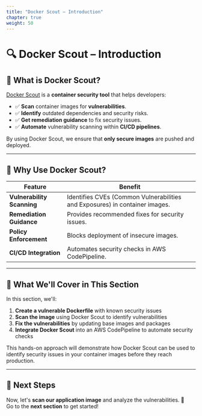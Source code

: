 ```yaml
---
title: "Docker Scout – Introduction"
chapter: true
weight: 50
---
```


# 🔍 Docker Scout – Introduction

## **📌 What is Docker Scout?**

[Docker Scout](https://docs.docker.com/scout/) is a **container security tool** that helps developers:

- ✅ **Scan** container images for **vulnerabilities**.
- ✅ **Identify** outdated dependencies and security risks.
- ✅ **Get remediation guidance** to fix security issues.
- ✅ **Automate** vulnerability scanning within **CI/CD pipelines**.

By using Docker Scout, we ensure that **only secure images** are pushed and deployed.

---

## **📌 Why Use Docker Scout?**

| Feature                    | Benefit                                                                     |
| -------------------------- | --------------------------------------------------------------------------- |
| **Vulnerability Scanning** | Identifies CVEs (Common Vulnerabilities and Exposures) in container images. |
| **Remediation Guidance**   | Provides recommended fixes for security issues.                             |
| **Policy Enforcement**     | Blocks deployment of insecure images.                                       |
| **CI/CD Integration**      | Automates security checks in AWS CodePipeline.                              |

---

## **📌 What We'll Cover in This Section**

In this section, we'll:

1. **Create a vulnerable Dockerfile** with known security issues
2. **Scan the image** using Docker Scout to identify vulnerabilities
3. **Fix the vulnerabilities** by updating base images and packages
4. **Integrate Docker Scout** into an AWS CodePipeline to automate security checks

This hands-on approach will demonstrate how Docker Scout can be used to identify security issues in your container images before they reach production.

---

## **📌 Next Steps**

Now, let's **scan our application image** and analyze the vulnerabilities. 🚀  
Go to the **next section** to get started!

